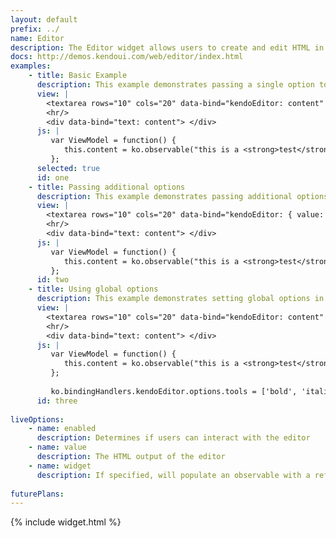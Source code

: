 ```yaml
---
layout: default
prefix: ../
name: Editor
description: The Editor widget allows users to create and edit HTML in an user friendly interface.
docs: http://demos.kendoui.com/web/editor/index.html
examples:
    - title: Basic Example
      description: This example demonstrates passing a single option to bind against the value of the Editor widget.
      view: |
        <textarea rows="10" cols="20" data-bind="kendoEditor: content" > </textarea>
        <hr/>
        <div data-bind="text: content"> </div>
      js: |
         var ViewModel = function() {
            this.content = ko.observable("this is a <strong>test</strong>!");
         };
      selected: true
      id: one
    - title: Passing additional options
      description: This example demonstrates passing additional options in the data-bind attribute with *content* now being explicitly specified.
      view: |
        <textarea rows="10" cols="20" data-bind="kendoEditor: { value: content, tools: ['bold', 'italic'] }" > </textarea>
        <hr/>
        <div data-bind="text: content"> </div>
      js: |
         var ViewModel = function() {
            this.content = ko.observable("this is a <strong>test</strong>!");
         };
      id: two
    - title: Using global options
      description: This example demonstrates setting global options in *ko.bindingHandlers.kendoEditor.options*. This helps to simplify the markup for settings that can be used as a default for all instances of this widget.
      view: |
        <textarea rows="10" cols="20" data-bind="kendoEditor: content" > </textarea>
        <hr/>
        <div data-bind="text: content"> </div>
      js: |
         var ViewModel = function() {
            this.content = ko.observable("this is a <strong>test</strong>!");
         };
         
         ko.bindingHandlers.kendoEditor.options.tools = ['bold', 'italic'];        
      id: three
      
liveOptions:
    - name: enabled
      description: Determines if users can interact with the editor
    - name: value
      description: The HTML output of the editor
    - name: widget
      description: If specified, will populate an observable with a reference to the actual widget
      
futurePlans:
---
```


{% include widget.html %}
